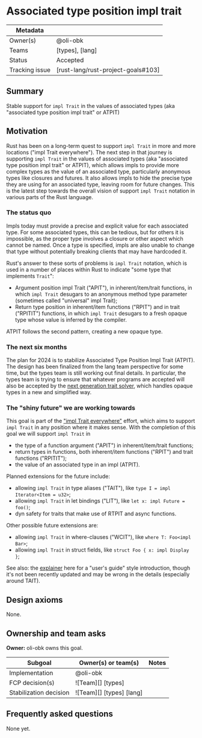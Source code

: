 # Associated type position impl trait

| Metadata       |                                    |
|----------------|------------------------------------|
| Owner(s)       | @oli-obk                           |
| Teams          | [types], [lang]                    |
| Status         | Accepted                           |
| Tracking issue | [rust-lang/rust-project-goals#103] |


## Summary

Stable support for `impl Trait` in the values of associated types (aka "associated type position impl trait" or ATPIT)

## Motivation

Rust has been on a long-term quest to support `impl Trait` in more and more locations ("impl Trait everywhere"). The next step in that journey is supporting `impl Trait` in the values of associated types (aka "associated type position impl trait" or ATPIT), which allows impls to provide more complex types as the value of an associated type, particularly anonymous types like closures and futures. It also allows impls to hide the precise type they are using for an associated type, leaving room for future changes. This is the latest step towards the overall vision of support `impl Trait` notation in various parts of the Rust language.

### The status quo

Impls today must provide a precise and explicit value for each associated type. For some associated types, this can be tedious, but for others it is impossible, as the proper type involves a closure or other aspect which cannot be named. Once a type is specified, impls are also unable to change that type without potentially breaking clients that may have hardcoded it.

Rust's answer to these sorts of problems is `impl Trait` notation, which is used in a number of places within Rust to indicate "some type that implements `Trait`":

* Argument position impl Trait ("APIT"), in inherent/item/trait functions, in which `impl Trait` desugars to an anonymous method type parameter (sometimes called "universal" impl Trait);
* Return type position in inherent/item functions ("RPIT") and in trait ("RPITIT") functions, in which `impl Trait` desugars to a fresh opaque type whose value is inferred by the compiler.

ATPIT follows the second pattern, creating a new opaque type.

### The next six months

The plan for 2024 is to stabilize Associated Type Position Impl Trait (ATPIT). The design has been finalized from the lang team perspective for some time, but the types team is still working out final details. In particular, the types team is trying to ensure that whatever programs are accepted will also be accepted by the [next generation trait solver](./next-solver.md), which handles opaque types in a new and simplified way.

### The "shiny future" we are working towards

This goal is part of the ["impl Trait everywhere"](https://rust-lang.github.io/impl-trait-initiative/) effort, which aims to support `impl Trait` in any position where it makes sense. With the completion of this goal we will support `impl Trait` in

* the type of a function argument ("APIT") in inherent/item/trait functions;
* return types in functions, both inherent/item functions ("RPIT") and trait functions ("RPITIT");
* the value of an associated type in an impl (ATPIT).

Planned extensions for the future include:

* allowing `impl Trait` in type aliases ("TAIT"), like `type I = impl Iterator<Item = u32>`;
* allowing `impl Trait` in let bindings ("LIT"), like `let x: impl Future = foo()`;
* dyn safety for traits that make use of RTPIT and async functions.

Other possible future extensions are:

* allowing `impl Trait` in where-clauses ("WCIT"), like `where T: Foo<impl Bar>`;
* allowing `impl Trait` in struct fields, like `struct Foo { x: impl Display }`;

See also: the [explainer](https://rust-lang.github.io/impl-trait-initiative/explainer.html) here for a "user's guide" style introduction, though it's not been recently updated and may be wrong in the details (especially around TAIT).

## Design axioms

None.

## Ownership and team asks

**Owner:** oli-obk owns this goal.

| Subgoal                | Owner(s) or team(s)      | Notes |
|------------------------|--------------------------|-------|
| Implementation         | @oli-obk                 |       |
| FCP decision(s)           | ![Team][] [types]        |       |
| Stabilization decision | ![Team][] [types] [lang] |       |

## Frequently asked questions

None yet.